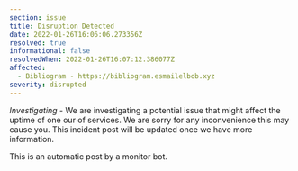 ```yaml
---
section: issue
title: Disruption Detected
date: 2022-01-26T16:06:06.273356Z
resolved: true
informational: false
resolvedWhen: 2022-01-26T16:07:12.386077Z
affected:
  - Bibliogram - https://bibliogram.esmailelbob.xyz
severity: disrupted
---
```

*Investigating* - We are investigating a potential issue that might affect the uptime of one our of services. We are sorry for any inconvenience this may cause you. This incident post will be updated once we have more information.

This is an automatic post by a monitor bot.
        